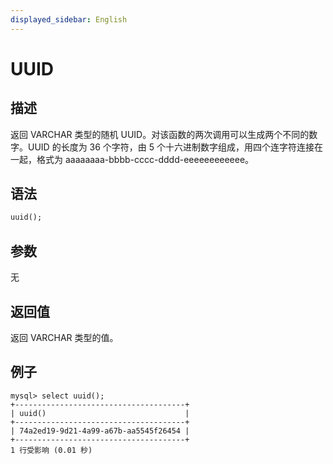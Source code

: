 ```yaml
---
displayed_sidebar: English
---
```


# UUID

## 描述

返回 VARCHAR 类型的随机 UUID。对该函数的两次调用可以生成两个不同的数字。UUID 的长度为 36 个字符，由 5 个十六进制数字组成，用四个连字符连接在一起，格式为 aaaaaaaa-bbbb-cccc-dddd-eeeeeeeeeeee。

## 语法

```Haskell
uuid();
```

## 参数

无

## 返回值

返回 VARCHAR 类型的值。

## 例子

```Plain Text
mysql> select uuid();
+--------------------------------------+
| uuid()                               |
+--------------------------------------+
| 74a2ed19-9d21-4a99-a67b-aa5545f26454 |
+--------------------------------------+
1 行受影响 (0.01 秒)